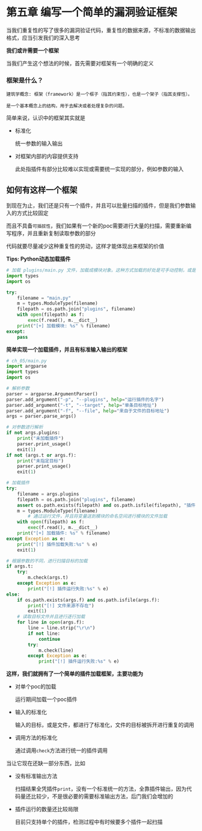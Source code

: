 # 第五章 编写一个简单的漏洞验证框架

当我们重复性的写了很多的漏洞验证代码，重复性的数据来源，不标准的数据输出格式，应当引发我们的深入思考

**我们或许需要一个框架**

当我们产生这个想法的时候，首先需要对框架有一个明确的定义

### 框架是什么？

```
建筑学概念: 框架（framework）是一个框子（指其约束性），也是一个架子（指其支撑性）。

是一个基本概念上的结构，用于去解决或者处理复杂的问题。
```

简单来说，认识中的框架其实就是

- 标准化

  统一参数的输入输出

- 对框架内部的内容提供支持

  此处指插件有部分比较难以实现或需要统一实现的部分，例如参数的输入

## 如何有这样一个框架

到现在为止，我们还是只有一个插件，并且可以批量扫描的插件，但是我们参数输入的方式比较固定

而且不具备`可插拔性`，我们如果有一个新的poc需要进行大量的扫描，需要重新编写程序，并且重新复制读取参数的部分

代码就要尽量减少这种重复性的劳动，这样才能体现出来框架的价值



**Tips: Python动态加载插件**

```python
# 加载 plugins/main.py 文件，加载成模块对象。这种方式加载的好处是可手动控制，或是进行内存的加载
import types
import os

try:
    filename = "main.py"
    m = types.ModuleType(filename)
    filepath = os.path.join("plugins", filename)
    with open(filepath) as f:
        exec(f.read(), m.__dict__)
    print("[+] 加载模块: %s" % filename)
except:
    pass
```

**简单实现一个加载插件，并且有标准输入输出的框架**

```python
# ch_05/main.py
import argparse
import types
import os

# 解析参数
parser = argparse.ArgumentParser()
parser.add_argument("-p", "--plugins", help="运行插件的名字")
parser.add_argument("-t", "--target", help="单条目标地址")
parser.add_argument("-f", "--file", help="来自于文件的目标地址")
args = parser.parse_args()

# 对参数进行解析
if not args.plugins:
    print("未加载插件")
    parser.print_usage()
    exit(1)
if not (args.t or args.f):
    print("未指定目标")
    parser.print_usage()
    exit(1)

# 加载插件
try:
    filename = args.plugins
    filepath = os.path.join("plugins", filename)
    assert os.path.exists(filepath) and os.path.isfile(filepath), "插件文件不存在"
    m = types.ModuleType(filename)
		# 通过运行文件，并且将变量送到模块的命名空间进行模块的文件加载
    with open(filepath) as f:
        exec(f.read(), m.__dict__)
    print("[+] 加载插件: %s" % filename)
except Exception as e:
    print("[!] 插件加载失败:%s" % e)
    exit(1)

# 根据参数的不同，进行扫描目标的加载
if args.t:
    try:
        m.check(args.t)
    except Exception as e:
        print("[!] 插件运行失败:%s" % e)
else:
    if os.path.exists(args.f) and os.path.isfile(args.f):
        print("[!] 文件来源不存在")
        exit(1)
    # 读取目标文件并且进行逐行加载
    for line in open(args.f):
        line = line.strip("\r\n")
        if not line:
            continue
        try:
            m.check(line)
        except Exception as e:
            print("[!] 插件运行失败:%s" % e)
```

**这样，我们就拥有了一个简单的插件加载框架，主要功能为**

- 对单个poc的加载

  运行期间加载一个poc插件

- 输入的标准化

  输入的目标，或是文件，都进行了标准化，文件的目标被拆开进行重复的调用

- 调用方法的标准化

  通过调用`check`方法进行统一的插件调用

当让它现在还缺一部分东西，比如

- 没有标准输出方法

  扫描结果全凭插件`print`，没有一个标准统一的方法，全靠插件输出，因为代码量还比较少，不是很必要的需要标准输出方法，后门我们会增加的

- 插件运行的数量还比较局限

  目前只支持单个的插件，检测过程中有时候要多个插件一起扫描

